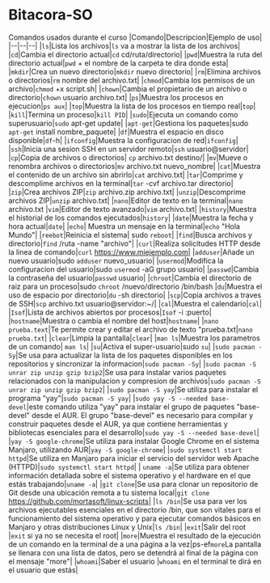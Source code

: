 # Bitacora-SO
Comandos usados durante el curso
|Comando|Descripcion|Ejemplo de uso|
|--|--|--|
|`ls`|Lista los archivos|`ls` va a mostrar la lista de los archivos|
|`cd`|Cambia el directorio actual|`cd` cd/ruta/directorio|
|`pwd`|Muestra la ruta del directorio actual|`pwd` + el nombre de la carpeta te dira donde esta| 
|`mkdir`|Crea un nuevo directorio|`mkdir` nuevo directorio|
|`rm`|Elimina archivos o directorios|`rm` nombre del archivo.txt|
|`chmod`|Cambia los permisos de un archivo|`chmod` +x script.sh|
|`chown`|Cambia el propietario de un archivo o directorio|`chown` usuario archivo.txt|
|`ps`|Muestra los procesos en ejecucion|`ps aux`|
|`top`|Muestra la lista de los procesos en tiempo real|`top`|
|`kill`|Termina un proceso|`kill PID`|
|`sudo`|Ejecuta un comando como superusuario|`sudo` apt-get update|
|`apt-get`|Gestiona los paquetes|sudo `apt-get` install nombre_paquete|
|`df`|Muestra el espacio en disco disponible|`df`-h|
|`ifconfig`|Muestra la configuracion de red|`ifconfig`|
|`ssh`|Inicia una sesion SSH en un servidor remoto|`ssh` usuario@servidor|
|`cp`|Copia de archivos o directorios| `cp` archivo.txt destino/|
|`mv`|Mueve o renombra archivos o directorios|`mv` archivo.txt nuevo_nombre|
|`cat`|Muestra el contenido de un archivo sin abrirlo|`cat` archivo.txt|
|`tar`|Comprime y descomplime archivos en la terminal|`tar` -cvf archivo.tar directorio|
|`zip`|Crea archivos ZIP|`zip` archivo.zip archivo.txt|
|`unzip`|Descomprime archivos ZIP|`unzip` archivo.txt|
|`nano`|Editor de texto en la terminal|`nano` archivo.txt
|`vim`|Editor de texto avanzado|`vim` archivo.txt|
|`history`|Muestra el historial de los comandos ejecutados|`history`|
|`date`|Muestra la fecha y hora actual|`date`|
|`echo`| Muestra un mensaje en la terminal|`echo` "Hola Mundo"|
|`reebot`|Reinicia el sistema| sudo `reboot`|
|`find`|Busca archivos y directorio|`find` /ruta -name "archivo"|
|`curl`|Realiza solicitudes HTTP desde la linea de comando|`curl` https://www.miejemplo.com|
|`adduser`|Añade un nuevo usuario|sudo `adduser` nuevo_usuario|
|`usermod`|Modifica la configuracion del usuario|sudo `usermod` -aG grupo usuario| 
|`passwd`|Cambia la contraseña del usuario|`passwd` usuario|
|`chroot`|Cambia el directorio de raiz para un proceso|sudo `chroot` /nuevo/directorio /bin/bash
|`du`|Muestra el uso de espacio por directorio|`du` -sh directorio|
|`scp`|Copia archivos a traves de SSH|`scp` archivo.txt usuario@servidor:~/|
|`cal`|Muestra el calendario|`cal`|
|`Isof`|Lista de archivos abiertos por procesos|`Isof` -i :puerto|
|`hostname`|Muestra o cambia el nombre del host|`hostname`|
|`nano prueba.text`|Te permite crear y editar el archivo de texto "prueba.txt|`nano prueba.txt`|
|`clear`|Limpia la pantalla|`clear`|
|`man ls`|Muestra los parametros de un comando| `man ls`|
|`su`|Activa el super-usuario|sudo `su`|
|`sudo pacman -Sy`|Se usa para actualizar la lista de los paquetes disponibles en los repositorios y sincronizar la informacion|`sudo pacman -Sy`|
|`sudo pacman -S unrar zip unzip gzip bzip2`|Se usa para instalar varios paquetes relacionados con la manipulacion y compresion de archivos|`sudo pacman -S unrar zip unzip gzip bzip2`|
|`sudo pacman -S yay`|Se utiliza para instalar el programa "yay"|`sudo pacman -S yay`|
|`sudo yay -S --needed base-devel`|este comando utiliza "yay" para instalar el grupo de paquetes "base-devel" desde el AUR. El grupo "base-devel" es necesario para compilar y construir paquetes desde el AUR, ya que contiene herramientas y bibliotecas esenciales para el desarrollo|`sudo yay -S --needed base-devel`|
|`yay -S google-chrome`|Se utiliza para instalar Google Chrome en el sistema Manjaro, utilizando AUR|`yay -S google-chrome`|
|`sudo systemctl start httpd`|Se utiliza en Manjaro para iniciar el servicio del servidor web Apache (HTTPD)|`sudo systemctl start httpd`|
| `uname -a`|Se utiliza para obtener información detallada sobre el sistema operativo y el hardware en el que estás trabajando|`uname -a`|
|`git clone`|Se usa para clonar un repositorio de Git desde una ubicación remota a tu sistema local|`git clone` https://github.com/mortasoft/linux-scripts|
|`ls /bin`|Se usa para ver los archivos ejecutables esenciales en el directorio /bin, que son vitales para el funcionamiento del sistema operativo y para ejecutar comandos básicos en Manjaro y otras distribuciones Linux y Unix|`ls /bin`|
|`exit`|Salir del root |`exit` si ya no se necesita el root|
|`more`|Muestra el resultado de la ejecución de un comando en la terminal de a una página a la vez|ps-ef`more`La pantalla se llenara
con una lista de datos, pero se detendrá al final de la página con el mensaje "more"|
|`whoami`|Saber el usuario |`whoami` en el terminal te dirá en el usuario que estás|
